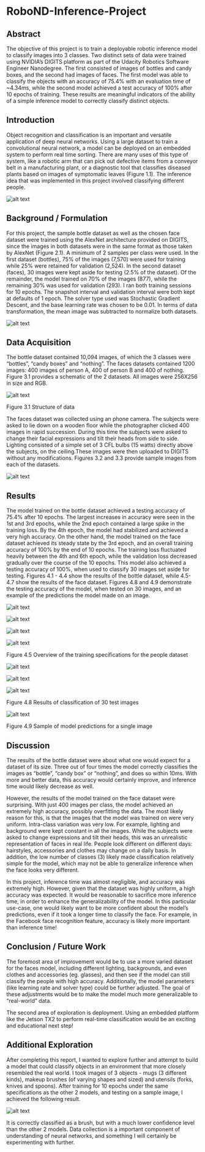 # RoboND-Inference-Project
## Abstract

The objective of this project is to train a deployable robotic inference model to classify images into 3 classes. Two distinct sets of data were trained using NVIDIA’s DIGITS platform as part of the Udacity Robotics Software Engineer Nanodegree. The first consisted of images of bottles and candy boxes, and the second had images of faces. The first model was able to classify the objects with an accuracy of 75.4% with an evaluation time of ~4.34ms, while the second model achieved a test accuracy of 100% after 10 epochs of training. These results are meaningful indicators of the ability of a simple inference model to correctly classify distinct objects. 

## Introduction 

Object recognition and classification is an important and versatile application of deep neural networks. Using a large dataset to train a convolutional neural network, a model can be deployed on an embedded system to perform real time sorting. There are many uses of this type of system, like a robotic arm that can pick out defective items from a conveyor belt in a manufacturing plant, or a diagnostic tool that classifies diseased plants based on images of symptomatic leaves (Figure 1.1).
The inference idea that was implemented in this project involved classifying different people.

[image_0]: ./images/1.1.png
![alt text][image_0] 

## Background / Formulation

For this project, the sample bottle dataset as well as the chosen face dataset were trained using the AlexNet architecture provided on DIGITS, since the images in both datasets were in the same format as those taken by AlexNet (Figure 2.1). A minimum of 2 samples per class were used. In the first dataset (bottles), 75% of the images (7,570) were used for training while 25% were retained for validation (2,524). In the second dataset (faces), 30 images were kept aside for testing (2.5% of the dataset). Of the remainder, the model trained on 70% of the images (877), while the remaining 30% was used for validation (293). I ran both training sessions for 10 epochs. The snapshot interval and validation interval were both kept at defaults of 1 epoch. The solver type used was Stochastic Gradient Descent, and the base learning rate was chosen to be 0.01. In terms of data transformation, the mean image was subtracted to normalize both datasets. 

[image_1]: ./images/alexnet.png
![alt text][image_1] 

## Data Acquisition 
The bottle dataset contained 10,094 images, of which the 3 classes were “bottles”, “candy boxes” and “nothing”. The faces datasets contained 1200 images: 400 images of person A, 400 of person B and 400 of nothing. Figure 3.1 provides a schematic of the 2 datasets. All images were 256X256 in size and RGB.

[image_2]: ./images/3.1.png
![alt text][image_2] 

Figure 3.1 
Structure of data

The faces dataset was collected using an phone camera. The subjects were asked to lie down on a wooden floor while the photographer clicked 400 images in rapid succession. During this time the subjects were asked to change their facial expressions and tilt their heads from side to side. Lighting consisted of a simple set of 3 CFL bulbs (15 watts) directly above the subjects, on the ceiling.These images were then uploaded to DIGITS without any modifications. Figures 3.2 and 3.3 provide sample images from each of the datasets.

[image_3]: ./images/samples.png
![alt text][image_3]

## Results 

The model trained on the bottle dataset achieved a testing accuracy of 75.4% after 10 epochs. The largest increases in accuracy were seen in the 1st and 3rd epochs, while the 2nd epoch contained a large spike in the training loss. By the 4th epoch, the model had stabilized and achieved a very high accuracy. On the other hand, the model trained on the face dataset achieved its steady state by the 3rd epoch, and an overall training accuracy of 100% by the end of 10 epochs. The training loss fluctuated heavily between the 4th and 6th epoch, while the validation loss decreased gradually over the course of the 10 epochs. This model also achieved a testing accuracy of 100%, when used to classify 30 images set aside for testing. Figures 4.1 - 4.4 show the results of the bottle dataset, while 4.5- 4.7 show the results of the face dataset. Figures 4.8 and 4.9 demonstrate the testing accuracy of the model, when tested on 30 images, and an example of the predictions the model made on an image.

[image_4]: ./images/4.1.png
![alt text][image_4] 

[image_5]: ./images/4.3.png
![alt text][image_5] 

[image_6]: ./images/4.4.png
![alt text][image_6] 

[image_7]: ./images/4.5.png
![alt text][image_7] 

Figure 4.5
Overview of the training specifications for the people dataset

[image_8]: ./images/4.6.png
![alt text][image_8] 

[image_9]: ./images/4.7.png
![alt text][image_9] 

[image_10]: ./images/results.png
![alt text][image_10] 

Figure 4.8
Results of classification of 30 test images

[image_11]: ./images/4.9.png
![alt text][image_11]

Figure 4.9
Sample of model predictions for a single image

## Discussion

The results of the bottle dataset were about what one would expect for a dataset of its size. Three out of four times the model correctly classifies the images as “bottle”, “candy box” or “nothing”, and does so within 10ms. With more and better data, this accuracy would certainly improve, and inference time would likely decrease as well.

However, the results of the model trained on the face dataset were surprising. With just 400 images per class, the model achieved an extremely high accuracy, possibly overfitting the data. The most likely reason for this, is that the images that the model was trained on were very uniform. Intra-class variation was very low. For example, lighting and background were kept constant in all the images. While the subjects were asked to change expressions and tilt their heads, this was an unrealistic representation of faces in real life. People look different on different days: hairstyles, accessories and clothes may change on a daily basis. In addition, the low number of classes (3) likely made classification relatively simple for the model, which may not be able to generalize inference when the face looks very different.

In this project, inference time was almost negligible, and accuracy was extremely high. However, given that the dataset was highly uniform, a high accuracy was expected. It would be reasonable to sacrifice more inference time, in order to enhance the generalizability of the model. In this particular use-case, one would likely want to be more confident about the model’s predictions, even if it took a longer time to classify the face. For example, in the Facebook face recognition feature, accuracy is likely more important than inference time!

## Conclusion / Future Work 

The foremost area of improvement would be to use a more varied dataset for the faces model, including different lighting, backgrounds, and even clothes and accessories (eg. glasses), and then see if the model can still classify the people with high accuracy. Additionally, the model parameters (like learning rate and solver type) could be further adjusted. The goal of these adjustments would be to make the model much more generalizable to “real-world” data.

The second area of exploration is deployment. Using an embedded platform like the Jetson TX2 to perform real-time classification would be an exciting and educational next step!

## Additional Exploration

After completing this report, I wanted to explore further and attempt to build a model that could classify objects in an environment that more closely resembled the real world. I took images of 3 objects - mugs (3 different kinds), makeup brushes (of varying shapes and sized) and utensils (forks, knives and spoons). After training for 10 epochs under the same specifications as the other 2 models, and testing on a sample image, I achieved the following result.

[image_12]: ./images/brush.png
![alt text][image_12]

It is correctly classified as a brush, but with a much lower confidence level than the other 2 models. Data collection is a important component of understanding of neural networks, and something I will certainly be experimenting with further.
